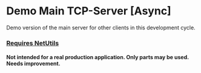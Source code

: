 ﻿# Demo Main TCP-Server [Async]

Demo version of the main server for other clients in this development cycle.

### [Requires NetUtils](https://github.com/ChronoBit/NetUtils)

#### Not intended for a real production application. Only parts may be used. Needs improvement.

